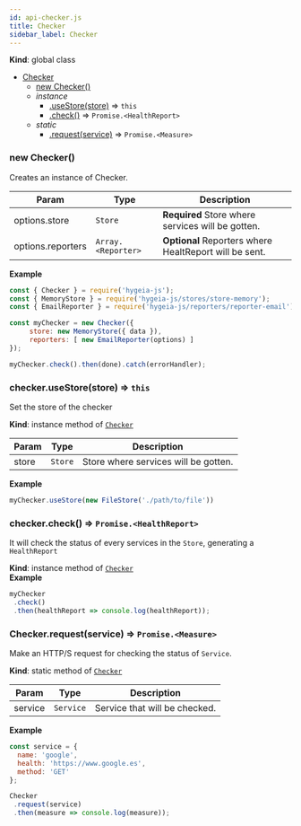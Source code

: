 ```yaml
---
id: api-checker.js
title: Checker
sidebar_label: Checker
---
```


  **Kind**: global class  

* [Checker](#Checker)
    * [new Checker()](#new_Checker_new)
    * _instance_
        * [.useStore(store)](#Checker+useStore) ⇒ <code>this</code>
        * [.check()](#Checker+check) ⇒ <code>Promise.&lt;HealthReport&gt;</code>
    * _static_
        * [.request(service)](#Checker.request) ⇒ <code>Promise.&lt;Measure&gt;</code>

<a name="new_Checker_new"></a>

### new Checker()
Creates an instance of Checker.


| Param | Type | Description |
| --- | --- | --- |
| options.store | <code>Store</code> | **Required** Store where services will be gotten. |
| options.reporters | <code>Array.&lt;Reporter&gt;</code> | **Optional** Reporters where HealtReport will be sent. |

**Example**  
```js
const { Checker } = require('hygeia-js');
const { MemoryStore } = require('hygeia-js/stores/store-memory');
const { EmailReporter } = require('hygeia-js/reporters/reporter-email');

const myChecker = new Checker({ 
     store: new MemoryStore({ data }),   
     reporters: [ new EmailReporter(options) ] 
});

myChecker.check().then(done).catch(errorHandler);
```
<a name="Checker+useStore"></a>

### checker.useStore(store) ⇒ <code>this</code>
Set the store of the checker

**Kind**: instance method of [<code>Checker</code>](#Checker)  

| Param | Type | Description |
| --- | --- | --- |
| store | <code>Store</code> | Store where services will be gotten. |

**Example**  
```js
myChecker.useStore(new FileStore('./path/to/file'))
``` 
<a name="Checker+check"></a>

### checker.check() ⇒ <code>Promise.&lt;HealthReport&gt;</code>
It will check the status of every services in the `Store`, generating
a `HealthReport`

**Kind**: instance method of [<code>Checker</code>](#Checker)  
**Example**  
```js
myChecker
 .check()
 .then(healthReport => console.log(healthReport));
``` 
<a name="Checker.request"></a>

### Checker.request(service) ⇒ <code>Promise.&lt;Measure&gt;</code>
Make an HTTP/S request for checking the status of `Service`.

**Kind**: static method of [<code>Checker</code>](#Checker)  

| Param | Type | Description |
| --- | --- | --- |
| service | <code>Service</code> | Service that will be checked. |

**Example**  
```js
const service = {
  name: 'google',
  health: 'https://www.google.es',
  method: 'GET'
};

Checker
 .request(service)
 .then(measure => console.log(measure));
``` 
